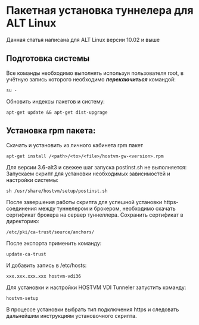 # Пакетная установка туннелера для ALT Linux

Данная статья написана для ALT Linux версии 10.02 и выше

## Подготовка системы

Все команды необходимо выполнять используя пользователя root, в учётную запись которого необходимо _**переключиться**_ командой:

```
su -
```

&#x20;Обновить индексы пакетов и систему:

```
apt-get update && apt-get dist-upgrage
```

## **Установка rpm пакета:**

Скачать и установить из личного кабинета rpm пакет

```
apt-get install /<path>/<to>/<file>/hostvm-gw-<version>.rpm
```

Для версии 3.6-alt3 и свежее шаг запуска postinst.sh не выполняется:\
Запускаем скрипт для установки необходимых зависимостей и настройки системы:

```
sh /usr/share/hostvm/setup/postinst.sh
```

После завершения работы скрипта для успешной установки https-соединения между туннелером и брокером, необходимо скачать сертификат брокера на сервер туннеллера.  Сохранить сертификат в директорию:

```
/etc/pki/ca-trust/source/anchors/
```

После экспорта применить команду:

```
update-ca-trust
```

И добавить запись в /etc/hosts:

```
xxx.xxx.xxx.xxx hostvm-vdi36
```

Для установки и настройки HOSTVM VDI Tunneler запустить команду:

```
hostvm-setup
```

В процессе установки выбрать тип подключения https и следовать дальнейшим инструкциям установочного скрипта.
